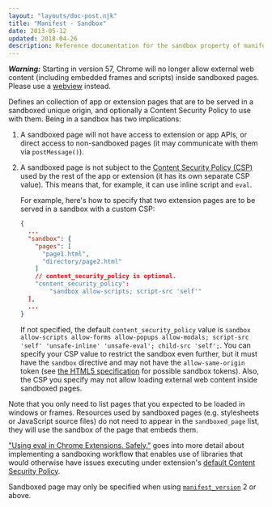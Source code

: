 ```yaml
---
layout: "layouts/doc-post.njk"
title: "Manifest - Sandbox"
date: 2013-05-12
updated: 2018-04-26
description: Reference documentation for the sandbox property of manifest.json.
---
```


**_Warning:_** Starting in version 57, Chrome will no longer allow external web content (including
embedded frames and scripts) inside sandboxed pages. Please use a [webview][1] instead.

Defines an collection of app or extension pages that are to be served in a sandboxed unique origin,
and optionally a Content Security Policy to use with them. Being in a sandbox has two implications:

1.  A sandboxed page will not have access to extension or app APIs, or direct access to
    non-sandboxed pages (it may communicate with them via `postMessage()`).
2.  A sandboxed page is not subject to the [Content Security Policy (CSP)][2] used by the rest of
    the app or extension (it has its own separate CSP value). This means that, for example, it can
    use inline script and `eval`.

    For example, here's how to specify that two extension pages are to be served in a sandbox with a
    custom CSP:

    ```json
    {
      ...
      "sandbox": {
        "pages": [
          "page1.html",
          "directory/page2.html"
        ]
        // content_security_policy is optional.
        "content_security_policy":
            "sandbox allow-scripts; script-src 'self'"
      ],
      ...
    }
    ```

    If not specified, the default `content_security_policy` value is
    `sandbox allow-scripts allow-forms allow-popups allow-modals; script-src 'self' 'unsafe-inline' 'unsafe-eval'; child-src 'self';`.
    You can specify your CSP value to restrict the sandbox even further, but it must have the
    `sandbox` directive and may not have the `allow-same-origin` token (see [the HTML5
    specification][3] for possible sandbox tokens). Also, the CSP you specify may not allow loading
    external web content inside sandboxed pages.

Note that you only need to list pages that you expected to be loaded in windows or frames. Resources
used by sandboxed pages (e.g. stylesheets or JavaScript source files) do not need to appear in the
`sandboxed_page` list, they will use the sandbox of the page that embeds them.

["Using eval in Chrome Extensions. Safely."][4] goes into more detail about implementing a
sandboxing workflow that enables use of libraries that would otherwise have issues executing under
extension's [default Content Security Policy][5].

Sandboxed page may only be specified when using [`manifest_version`][6] 2 or above.

[1]: /docs/apps/webview_tag
[2]: /docs/extensions/mv3/contentSecurityPolicy
[3]: https://html.spec.whatwg.org/multipage/iframe-embed-object.html#attr-iframe-sandbox
[4]: /docs/extensions/mv3/sandboxingEval
[5]: /docs/extensions/mv3/contentSecurityPolicy
[6]: /docs/extensions/mv3/tabs#manifest_version
